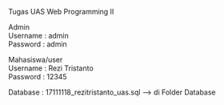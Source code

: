 Tugas UAS Web Programming II

Admin<br>
Username : admin<br>
Password : admin

Mahasiswa/user<br>
Username : Rezi Tristanto<br>
Password : 12345

Database : 17111118_rezitristanto_uas.sql --> di Folder Database
